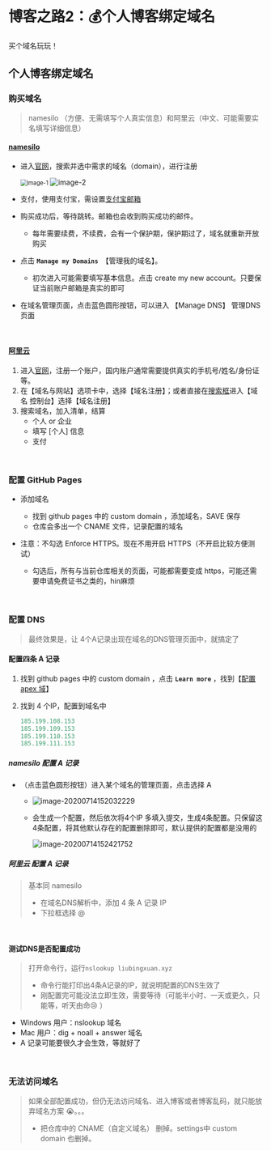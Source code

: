 # 博客之路2：💰个人博客绑定域名


买个域名玩玩！  <!--more-->



## 个人博客绑定域名

### 购买域名

>    namesilo （方便、无需填写个人真实信息）和阿里云（中文、可能需要实名填写详细信息）

#### [namesilo](https://www.namesilo.com/)

+   进入[官网](https://www.namesilo.com)，搜索并选中需求的域名（domain），进行注册

    <img src="https://i.loli.net/2020/07/15/dyfIo3bi6pnH78U.png" alt="image-1" style="zoom:80%;" />

    <img src="https://i.loli.net/2020/07/15/4DgPxfCA2FK5O8k.png" alt="image-2"  />



+   支付，使用支付宝，需设置[支付宝邮箱](https://custweb.alipay.com/account/index.htm)
+   购买成功后，等待跳转。邮箱也会收到购买成功的邮件。

    +   每年需要续费，不续费，会有一个保护期，保护期过了，域名就重新开放购买
+   点击 **`Manage my Domains `**【管理我的域名】。

    +   初次进入可能需要填写基本信息。点击 create my new account。只要保证当前账户邮箱是真实的即可
+   在域名管理页面，点击蓝色圆形按钮，可以进入 【Manage DNS】 管理DNS页面



​	

#### [阿里云](https://www.aliyun.com)

1.  进入[官网](https://www.aliyun.com/)，注册一个账户，国内账户通常需要提供真实的手机号/姓名/身份证等。
2.  在【域名与网站】选项卡中，选择【域名注册】；或者直接在<u>搜索框</u>进入【域名 控制台】选择【域名注册】
3.  搜索域名，加入清单，结算
    +   个人 or 企业
    +   填写 [个人] 信息
    +   支付



​	

### 配置 GitHub Pages

+   添加域名 

    +   找到 github pages 中的 custom domain ，添加域名，SAVE 保存
    +   仓库会多出一个 CNAME 文件，记录配置的域名

+   注意：不勾选 Enforce HTTPS。现在不用开启 HTTPS（不开启比较方便测试）

    +   勾选后，所有与当前仓库相关的页面，可能都需要变成 https，可能还需要申请免费证书之类的，hin麻烦




​	

### 配置 DNS

>   最终效果是，让 4个A记录出现在域名的DNS管理页面中，就搞定了

#### 配置四条 A 记录

1.  找到 github pages 中的 custom domain ，点击 **`Learn more`**  ，找到【[配置 apex 域](https://docs.github.com/cn/github/working-with-github-pages/managing-a-custom-domain-for-your-github-pages-site#configuring-an-apex-domain)】

2.  找到 4 个IP，配置到域名中

    ```js
    185.199.108.153
    185.199.109.153
    185.199.110.153
    185.199.111.153
    ```

##### namesilo 配置 A 记录

+   （点击蓝色圆形按钮）进入某个域名的管理页面，点击选择 A

    +   ![image-20200714152032229](https://gitee.com/samrks/PicGo-Img/raw/master/img/image-20200714152032229.png)

    +   会生成一个配置，然后依次将4个IP 多填入提交，生成4条配置。只保留这4条配置，将其他默认存在的配置删除即可，默认提供的配置都是没用的

        ![image-20200714152421752](https://gitee.com/samrks/PicGo-Img/raw/master/img/image-20200714152421752.png)

##### 阿里云 配置 A 记录

>   基本同 namesilo
>
>   +   在域名DNS解析中，添加 4 条 A 记录 IP
>   +   下拉框选择 @ 

​	

#### 测试DNS是否配置成功

>   打开命令行，运行`nslookup liubingxuan.xyz`
>
>   +   命令行能打印出4条A记录的IP，就说明配置的DNS生效了
>   +   刚配置完可能没法立即生效，需要等待（可能半小时、一天或更久，只能等，听天由命:cry: ）

+   Windows 用户：nslookup 域名
+   Mac 用户：dig + noall + answer 域名
+   A 记录可能要很久才会生效，等就好了




​	

### 无法访问域名

>   如果全部配置成功，但仍无法访问域名、进入博客或者博客乱码，就只能放弃域名方案 :sob:。。。
>
>   +   把仓库中的 CNAME（自定义域名） 删掉。settings中 custom domain 也删掉。




